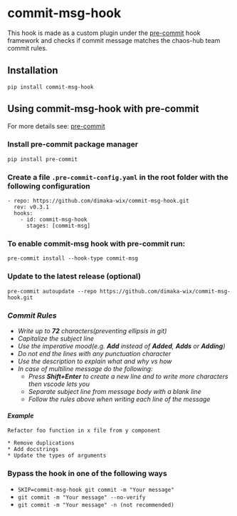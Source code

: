 # commit-msg-hook
This hook is made as a custom plugin under the [pre-commit](https://pre-commit.com/) hook framework and checks if commit message matches the chaos-hub team commit rules.

## Installation 
```
pip install commit-msg-hook
```
## Using commit-msg-hook with pre-commit 

For more details see: [pre-commit](https://pre-commit.com/)
### Install pre-commit package manager 
```
pip install pre-commit
```


### Create a file ```.pre-commit-config.yaml``` in the root folder with the following configuration
```
- repo: https://github.com/dimaka-wix/commit-msg-hook.git
  rev: v0.3.1
  hooks:
    - id: commit-msg-hook
      stages: [commit-msg]
```
### To enable commit-msg hook with pre-commit run:
```
pre-commit install --hook-type commit-msg
```
### Update to the latest release (optional)
```
pre-commit autoupdate --repo https://github.com/dimaka-wix/commit-msg-hook.git
```
### _Commit Rules_

* _Write up to **72** characters(preventing ellipsis in git)_
* _Capitalize the subject line_
* _Use the imperative mood(e.g. **Add** instead of **Added**, **Adds** or **Adding**)_
* _Do not end the lines with any punctuation character_
* _Use the description to explain what and why vs how_
* _In case of multiline message do the following:_
  * _Press **Shift+Enter** to create a new line and to write more characters then vscode lets you_
  * _Separate subject line from message body with a blank line_
  * _Follow the rules above when writing each line of the message_


#### _Example_
```
Refactor foo function in x file from y component

* Remove duplications
* Add docstrings
* Update the types of arguments
 ```
 ### Bypass the hook in one of the following ways
- ```SKIP=commit-msg-hook git commit -m "Your message"```
- ```git commit -m "Your message" --no-verify```
- ```git commit -m "Your message" -n (not recommended)```

